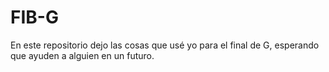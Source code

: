 # FIB-G
En este repositorio dejo las cosas que usé yo para el final de G, esperando que ayuden a alguien en un futuro.
